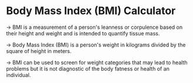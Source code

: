 # Body Mass Index (BMI) Calculator

-> BMI is a measurement of a person's leanness or corpulence based on their height and weight and is intended to quantify tissue mass.

-> Body Mass Index (BMI) is a person's weight in kilograms divided by the square of height in meters.

-> BMI can be used to screen for weight categories that may lead to health problems but it is not diagnostic of the body fatness or health of an individual.

